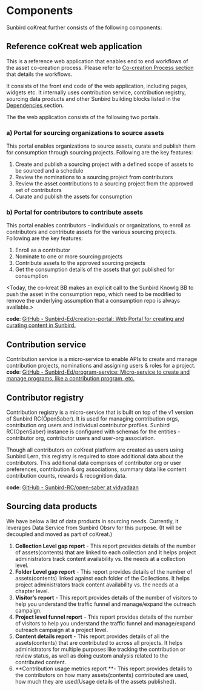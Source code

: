 # Components



Sunbird coKreat further consists of the following components:

## Reference coKreat web application <a href="reference-cokreat-web-application" id="reference-cokreat-web-application"></a>

This is a reference web application that enables end to end workflows of the asset co-creation process. Please refer to [Co-creation Process section](https://project-sunbird.atlassian.net/wiki/spaces/SC/pages/3008692271) that details the workflows.

It consists of the front end code of the web application, including pages, widgets etc. It internally uses contribution service, contribution registry, sourcing data products and other Sunbird building blocks listed in the [Dependencies ](https://project-sunbird.atlassian.net/wiki/spaces/SC/pages/3008987139)section.

The the web application consists of the following two portals.

### a) Portal for sourcing organizations to source assets <a href="portal-for-sourcing-organizations-to-source-assets" id="portal-for-sourcing-organizations-to-source-assets"></a>

This portal enables organizations to source assets, curate and publish them for consumption through sourcing projects. Following are the key features:

1. Create and publish a sourcing project with a defined scope of assets to be sourced and a schedule
2. Review the nominations to a sourcing project from contributors
3. Review the asset contributions to a sourcing project from the approved set of contributors
4. Curate and publish the assets for consumption

### b) Portal for contributors to contribute assets  <a href="portal-for-contributors-to-contribute-assets" id="portal-for-contributors-to-contribute-assets"></a>

This portal enables contributors - individuals or organizations, to enroll as contributors and contribute assets for the various sourcing projects. Following are the key features:

1. Enroll as a contributor
2. Nominate to one or more sourcing projects
3. Contribute assets to the approved sourcing projects
4. Get the consumption details of the assets that got published for consumption

\<Today, the co-kreat BB makes an explicit call to the Sunbird Knowlg BB to push the asset in the consumption repo, which need to be modified to remove the underlying assumption that a consumption repo is always available.>

&#x20;

**code**: [GitHub - Sunbird-Ed/creation-portal: Web Portal for creating and curating content in Sunbird.](https://github.com/Sunbird-Ed/creation-portal)

## Contribution service <a href="contribution-service" id="contribution-service"></a>

Contribution service is a micro-service to enable APIs to create and manage contribution projects, nominations and assigning users & roles for a project.\
**code**: [GitHub - Sunbird-Ed/program-service: Micro-service to create and manage programs, like a contribution program, etc.](https://github.com/Sunbird-Ed/program-service)

## Contributor registry <a href="contributor-registry" id="contributor-registry"></a>

Contribution registry is a micro-service that is built on top of the v1 version of Sunbird RC(OpenSaber). It is used for managing contribution orgs, contribution org users and individual contributor profiles. Sunbird RC(OpenSaber) instance is configured with schemas for the entities - contributor org, contributor users and user-org association.

Though all contributors on coKreat platform are created as users using Sunbird Lern, this registry is required to store additional data about the contributors. This additional data comprises of contributor org or user preferences, contribution & org associations, summary data like content contribution counts, rewards & recognition data.

**code**: [GitHub - Sunbird-RC/open-saber at vidyadaan](https://github.com/Sunbird-RC/open-saber/tree/vidyadaan)

## Sourcing data products <a href="sourcing-data-products" id="sourcing-data-products"></a>

We have below a list of data products in sourcing needs. Currently, it leverages Data Service from Sunbird Obsrv for this purpose. (It will be decoupled and moved as part of coKreat.)

1. **Collection Level gap report** - This report provides details of the number of assets(contents) that are linked to each collection and It helps project administrators track content availability vs. the needs at a collection level.
2. **Folder Level gap report** - This report provides details of the number of assets(contents) linked against each folder of the Collections. It helps project administrators track content availability vs. the needs at a chapter level.
3. **Visitor’s report** - This report provides details of the number of visitors to help you understand the traffic funnel and manage/expand the outreach campaign.
4. **Project level funnel report** - This report provides details of the number of visitors to help you understand the traffic funnel and manage/expand outreach campaign at a project level.
5. **Content details report** - This report provides details of all the assets(contents) that are contributed to across all projects. It helps administrators for multiple purposes like tracking the contribution or review status, as well as doing custom analysis related to the contributed content.
6. **Contribution usage metrics report **- This report provides details to the contributors on how many assets(contents) contributed are used, how much they are used(Usage details of the assets published).
